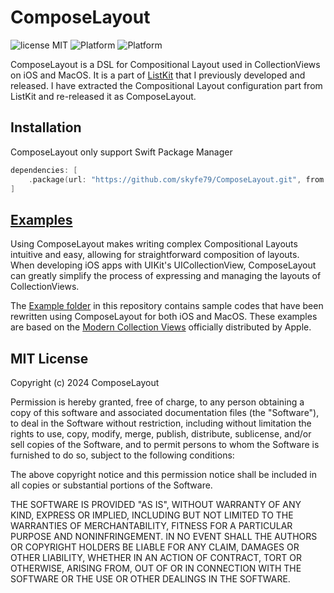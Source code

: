 # ComposeLayout

![license MIT](https://img.shields.io/cocoapods/l/ListKit.svg)
![Platform](https://img.shields.io/badge/iOS-%3E%3D%2013.0-green.svg)
![Platform](https://img.shields.io/badge/macOS-%3E%3D%2010.15-orange.svg)

ComposeLayout is a DSL for Compositional Layout used in CollectionViews on iOS and MacOS. It is a part of [ListKit](https://github.com/ReactComponentKit/ListKit) that I previously developed and released. I have extracted the Compositional Layout configuration part from ListKit and re-released it as ComposeLayout. 

## Installation

ComposeLayout only support Swift Package Manager

```swift
dependencies: [
    .package(url: "https://github.com/skyfe79/ComposeLayout.git", from: "1.0.0"),
]
```

## [Examples](https://github.com/skyfe79/ComposeLayout/tree/main/Examples)

Using ComposeLayout makes writing complex Compositional Layouts intuitive and easy, allowing for straightforward composition of layouts. When developing iOS apps with UIKit's UICollectionView, ComposeLayout can greatly simplify the process of expressing and managing the layouts of CollectionViews.

The [Example folder](https://github.com/skyfe79/ComposeLayout/tree/main/Examples) in this repository contains sample codes that have been rewritten using ComposeLayout for both iOS and MacOS. These examples are based on the [Modern Collection Views](https://developer.apple.com/documentation/uikit/views_and_controls/collection_views/implementing_modern_collection_views) officially distributed by Apple.

## MIT License

Copyright (c) 2024 ComposeLayout

Permission is hereby granted, free of charge, to any person obtaining a copy
of this software and associated documentation files (the "Software"), to deal
in the Software without restriction, including without limitation the rights
to use, copy, modify, merge, publish, distribute, sublicense, and/or sell
copies of the Software, and to permit persons to whom the Software is
furnished to do so, subject to the following conditions:

The above copyright notice and this permission notice shall be included in all
copies or substantial portions of the Software.

THE SOFTWARE IS PROVIDED "AS IS", WITHOUT WARRANTY OF ANY KIND, EXPRESS OR
IMPLIED, INCLUDING BUT NOT LIMITED TO THE WARRANTIES OF MERCHANTABILITY,
FITNESS FOR A PARTICULAR PURPOSE AND NONINFRINGEMENT. IN NO EVENT SHALL THE
AUTHORS OR COPYRIGHT HOLDERS BE LIABLE FOR ANY CLAIM, DAMAGES OR OTHER
LIABILITY, WHETHER IN AN ACTION OF CONTRACT, TORT OR OTHERWISE, ARISING FROM,
OUT OF OR IN CONNECTION WITH THE SOFTWARE OR THE USE OR OTHER DEALINGS IN THE
SOFTWARE.
